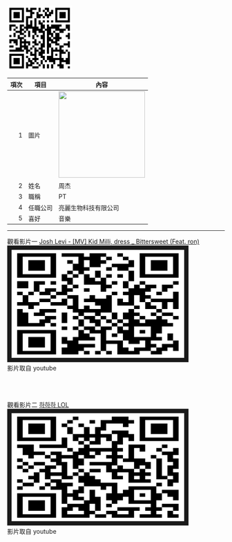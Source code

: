 <img src="github.png.png" width="150" Height="150" />
<br>
 


| 項次 | 項目 | 內容 |
|----:|------|------|
| 1 | 圖片 | <img src="c108252102.png" width="200" Height="200" /> |
| 2 | 姓名 | 周杰 |
| 3 | 職稱 | PT |
| 4 | 任職公司 | 亮麗生物科技有限公司 |
| 5 | 喜好 | 音樂 |


_____________________

觀看影片一
<a href="https://www.youtube.com/watch?v=Rl3uA5TG4zY" target="_blank">Josh Levi - [MV] Kid Milli, dress _ Bittersweet (Feat. ron)</a><br>
<a href="https://www.youtube.com/watch?v=Rl3uA5TG4zY" target="_blank"><img src="Bittersweet.png.png"
alt="[MV] Kid Milli, dress _ Bittersweet (Feat. ron)" width="400" height="250" border="10" /></a>
<br>影片取自 youtube

<br><br><br>
觀看影片二
<a href="https://www.youtube.com/watch?v=6WSGQePUCG8" target="_blank">하하하 LOL</a><br>
<a href="https://www.youtube.com/watch?v=6WSGQePUCG8" target="_blank"><img src="LOL.png.png"
alt="하하하 LOL" width="400" height="250" border="10" /></a>
<br>影片取自 youtube

<br><br><br>


